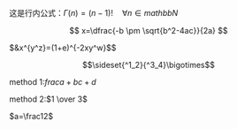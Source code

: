 这是行内公式：$\Gamma(n)=(n-1)!\quad\forall n\in mathbb N$

$$ x=\dfrac{-b \pm \sqrt{b^2-4ac}}{2a} $$

$&x^{y^z}=(1+e)^{-2xy^w}$$

$$\sideset{^1_2}{^3_4}\bigotimes$$

method 1:$frac{a+b}{c+d}$

method 2:$1 \over 3$

$a=\frac12$

